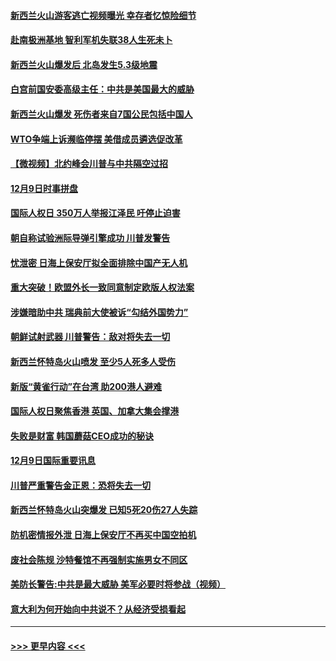 #### [新西兰火山游客逃亡视频曝光 幸存者忆惊险细节](../pages/prog202/a102726132.md?t=12101644) 
#### [赴南极洲基地 智利军机失联38人生死未卜](../pages/prog202/a102726186.md?t=12101644) 
#### [新西兰火山爆发后 北岛发生5.3级地震](../pages/prog202/a102726170.md?t=12101644) 
#### [白宫前国安委高级主任：中共是美国最大的威胁](../pages/prog202/a102726110.md?t=12101644) 
#### [新西兰火山爆发 死伤者来自7国公民包括中国人](../pages/prog202/a102726073.md?t=12101644) 
#### [WTO争端上诉濒临停摆 美借成员遴选促改革](../pages/prog202/a102725991.md?t=12101644) 
#### [【微视频】北约峰会川普与中共隔空过招](../pages/prog202/a102725974.md?t=12101644) 
#### [12月9日时事拼盘](../pages/prog202/a102725965.md?t=12101644) 
#### [国际人权日 350万人举报江泽民 吁停止迫害](../pages/prog202/a102725925.md?t=12101644) 
#### [朝自称试验洲际导弹引擎成功 川普发警告](../pages/prog202/a102725910.md?t=12101644) 
#### [忧泄密 日海上保安厅拟全面排除中国产无人机](../pages/prog202/a102725877.md?t=12101644) 
#### [重大突破！欧盟外长一致同意制定欧版人权法案](../pages/prog202/a102725855.md?t=12101644) 
#### [涉嫌暗助中共 瑞典前大使被诉“勾结外国势力”](../pages/prog202/a102725823.md?t=12101644) 
#### [朝鲜试射武器 川普警告：敌对将失去一切](../pages/prog202/a102725810.md?t=12101644) 
#### [新西兰怀特岛火山喷发  至少5人死多人受伤](../pages/prog202/a102725796.md?t=12101644) 
#### [新版“黄雀行动”在台湾 助200港人避难](../pages/prog202/a102725781.md?t=12101644) 
#### [国际人权日聚焦香港 英国、加拿大集会撑港](../pages/prog202/a102725779.md?t=12101644) 
#### [失败是财富 韩国蘑菇CEO成功的秘诀](../pages/prog202/a102725580.md?t=12101644) 
#### [12月9日国际重要讯息](../pages/prog202/a102725570.md?t=12101644) 
#### [川普严重警告金正恩：恐将失去一切](../pages/prog202/a102725418.md?t=12101644) 
#### [新西兰怀特岛火山突爆发 已知5死20伤27人失踪](../pages/prog202/a102725410.md?t=12101644) 
#### [防机密情报外泄 日海上保安厅不再买中国空拍机](../pages/prog202/a102725380.md?t=12101644) 
#### [废社会陈规 沙特餐馆不再强制实施男女不同区](../pages/prog202/a102725345.md?t=12101644) 
#### [美防长警告:中共是最大威胁 美军必要时将参战（视频）](../pages/prog202/a102725211.md?t=12101644) 
#### [意大利为何开始向中共说不？从经济受损看起](../pages/prog202/a102725264.md?t=12101644) 

----
#### [ >>> 更早内容 <<< ](../indexes/prog202-earlier.md)
